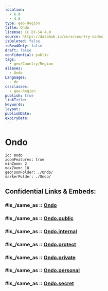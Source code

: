 ```yaml
---
location:
  - 6.8
  - 4.8
type: geo-Region
title: Ondo
license: CC BY-SA 4.0
source: https://datahub.io/core/country-codes
isDeleted: false
isReadOnly: false
draft: false
confidential: public
tags:
  - geo/Country/Region
aliases:
  - Ondo
Languages:
  - de
cssclasses:
  - geo-Region
publish: true
linkTitle:
keywords:
layout:
publishDate:
expiryDate:
---
```


# Ondo

```leaflet
id: Ondo
zoomFeatures: true 
minZoom: 2 
maxZoom: 18
geojsonFolder: ./Ondo/
markerFolder: ./Ondo/
```


## Confidential Links & Embeds: 

### #is_/same_as :: [Ondo](/_Standards/Earth/Continent/Africa/Africa~Central/Nigeria/Zones~Nigeria/Nigeria~South-West/Ondo.md) 

### #is_/same_as :: [Ondo.public](/_public/Earth/Continent/Africa/Africa~Central/Nigeria/Zones~Nigeria/Nigeria~South-West/Ondo.public.md) 

### #is_/same_as :: [Ondo.internal](/_internal/Earth/Continent/Africa/Africa~Central/Nigeria/Zones~Nigeria/Nigeria~South-West/Ondo.internal.md) 

### #is_/same_as :: [Ondo.protect](/_protect/Earth/Continent/Africa/Africa~Central/Nigeria/Zones~Nigeria/Nigeria~South-West/Ondo.protect.md) 

### #is_/same_as :: [Ondo.private](/_private/Earth/Continent/Africa/Africa~Central/Nigeria/Zones~Nigeria/Nigeria~South-West/Ondo.private.md) 

### #is_/same_as :: [Ondo.personal](/_personal/Earth/Continent/Africa/Africa~Central/Nigeria/Zones~Nigeria/Nigeria~South-West/Ondo.personal.md) 

### #is_/same_as :: [Ondo.secret](/_secret/Earth/Continent/Africa/Africa~Central/Nigeria/Zones~Nigeria/Nigeria~South-West/Ondo.secret.md)

